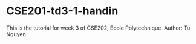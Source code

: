 # CSE201-td3-1-handin
 
This is the tutorial for week 3 of CSE202, Ecole Polytechnique.
Author: Tu Nguyen

